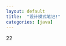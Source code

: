 ```yaml
---
layout: default
title:  "设计模式笔记!"
categories: [java]
---
```

22
<div style="display:flex;align-items:center;justify-content:center;height:100%" id="mainContentDiv" ></div>
<script type="text/javascript"> 
 document.getElementById("mainContentDiv").innerHTML = '<object type="text/html" data="/html/2019-12-18-设计模式笔记.html" width="100%" height="100%"></object>';
</script>